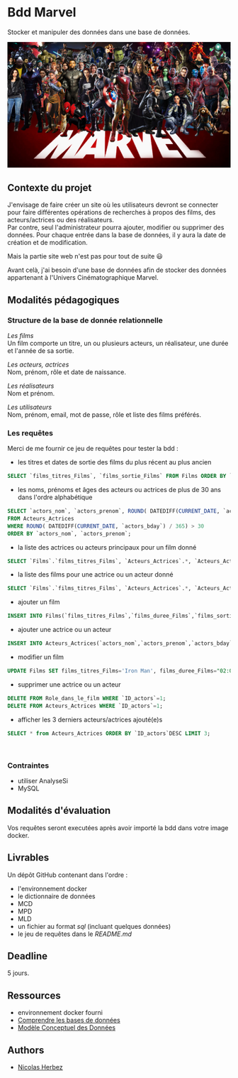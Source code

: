 # Bdd Marvel

Stocker et manipuler des données dans une base de données.

![img_html](./img/marvel.jpeg)

## Contexte du projet

J'envisage de faire créer un site où les utilisateurs devront se connecter pour faire différentes opérations de recherches à propos des films, des acteurs/actrices ou des réalisateurs.  
Par contre, seul l'administrateur pourra ajouter, modifier ou supprimer des données. Pour chaque entrée dans la base de données, il y aura la date de création et de modification.

Mais la partie site web n'est pas pour tout de suite 😃

Avant celà, j'ai besoin d'une base de données afin de stocker des données appartenant à l'Univers Cinématographique Marvel.

## Modalités pédagogiques

### Structure de la base de donnée relationnelle

*Les films*  
Un film comporte un titre, un ou plusieurs acteurs, un réalisateur, une durée et l'année de sa sortie.

*Les acteurs, actrices*  
Nom, prénom, rôle et date de naissance.

*Les réalisateurs*  
Nom et prénom.

*Les utilisateurs*  
Nom, prénom, email, mot de passe, rôle et liste des films préférés.

### Les requêtes

Merci de me fournir ce jeu de requêtes pour tester la bdd :
- les titres et dates de sortie des films du plus récent au plus ancien

```sql 
SELECT `films_titres_Films`, `films_sortie_Films` FROM Films ORDER BY `films_sortie_Films` DESC;
```

- les noms, prénoms et âges des acteurs ou actrices de plus de 30 ans dans l'ordre alphabétique

```sql 
SELECT `actors_nom`, `actors_prenom`, ROUND( DATEDIFF(CURRENT_DATE, `actors_bday`) / 365) AS Age
FROM Acteurs_Actrices
WHERE ROUND( DATEDIFF(CURRENT_DATE, `actors_bday`) / 365) > 30
ORDER BY `actors_nom`, `actors_prenom`;
``` 


- la liste des actrices ou acteurs principaux pour un film donné
```sql 
SELECT `Films`.`films_titres_Films`, `Acteurs_Actrices`.*, `Acteurs_Actrices`.* FROM `Films` LEFT JOIN Role_dans_le_film ON Role_dans_le_film.ID_films_Films=Films.ID_films_Films LEFT JOIN Acteurs_Actrices ON Role_dans_le_film.ID_actors=Acteurs_Actrices.ID_actors WHERE Films.films_titres_Films="Thor";
```

- la liste des films pour une actrice ou un acteur donné

```sql 
SELECT `Films`.`films_titres_Films`, `Acteurs_Actrices`.*, `Acteurs_Actrices`.* FROM `Films` LEFT JOIN Role_dans_le_film ON Role_dans_le_film.ID_films_Films=Films.ID_films_Films LEFT JOIN Acteurs_Actrices ON Role_dans_le_film.ID_actors=Acteurs_Actrices.ID_actors WHERE Acteurs_Actrices.actors_nom="Hopkins";
```

- ajouter un film

```sql 
INSERT INTO Films(`films_titres_Films`,`films_duree_Films`,`films_sortie_Films`) VALUES ("Shang Chi", "2:12:00", "2021-09-05");
``` 

- ajouter une actrice ou un acteur
```sql 
INSERT INTO Acteurs_Actrices(`actors_nom`,`actors_prenom`,`actors_bday`) VALUES ("Liu", "Simu", "1989-04-19");
```

- modifier un film
```sql 
UPDATE Films SET films_titres_Films='Iron Man', films_duree_Films="02:06:00", films_sortie_Films="2008-04-30" WHERE ID_films_Films="6";
```

- supprimer une actrice ou un acteur
```sql 
DELETE FROM Role_dans_le_film WHERE `ID_actors`=1;
DELETE FROM Acteurs_Actrices WHERE `ID_actors`=1;
```

- afficher les 3 derniers acteurs/actrices ajouté(e)s
```sql 
SELECT * from Acteurs_Actrices ORDER BY `ID_actors`DESC LIMIT 3;
```
​
### Contraintes

- utiliser AnalyseSi
- MySQL

## Modalités d'évaluation

Vos requêtes seront executées après avoir importé la bdd dans votre image docker.

## Livrables

Un dépôt GitHub contenant dans l'ordre :
- l'environnement docker
- le dictionnaire de données
- MCD
- MPD
- MLD
- un fichier au format *sql* (incluant quelques données)
- le jeu de requêtes dans le *README.md*

## Deadline

5 jours.

## Ressources

- environnement docker fourni
- [Comprendre les bases de données](https://www.base-de-donnees.com/comprendre-bases-de-donnees/)
- [Modèle Conceptuel des Données](https://www.base-de-donnees.com/mcd/)

## Authors

* [Nicolas Herbez](https://github.com/nicolas-herbez)
